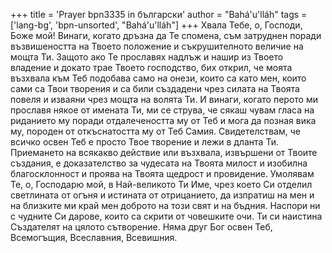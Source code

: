 +++
title = 'Prayer bpn3335 in български'
author = "Bahá'u'lláh"
tags = ['lang-bg', 'bpn-unsorted', "Bahá'u'lláh"]
+++
Хвала Тебе, о, Господи, Боже мой! Винаги, когато дръзна да Те спомена, съм затруднен поради възвишеността на Твоето положение и съкрушителното величие на мощта Ти. Защото ако Те прославях надлъж и нашир из Твоето владение и докато трае Твоето господство, бих открил, че моята възхвала към Теб подобава само на онези, които са като мен, които сами са Твои творения и са били създадени чрез силата на Твоята повеля и изваяни чрез мощта на волята Ти. И винаги, когато перото ми прославя някое от имената Ти, ми се струва, че сякаш чувам гласа на риданието му поради отдалечеността му от Теб и мога да позная вика му, породен от откъснатостта му от Теб Самия. Свидетелствам, че всичко освен Теб е просто Твое творение и лежи в дланта Ти. Приемането на всякакво действие или възхвала, извършени от Твоите създания, е доказателство за чудесата на Твоята милост и изобилна благосклонност и проява на Твоята щедрост и провидение.
Умолявам Те, о, Господарю мой, в Най-великото Ти Име, чрез което Си отделил светлината от огъня и истината от отрицанието, да изпратиш на мен и на близките ми край мен доброто на този свят и на бъдния. Наспори ни с чудните Си дарове, които са скрити от човешките очи. Ти си наистина Създателят на цялото сътворение. Няма друг Бог освен Теб, Всемогъщия, Всеславния, Всевишния.
